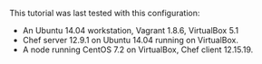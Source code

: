 This tutorial was last tested with this configuration:

* An Ubuntu 14.04 workstation, Vagrant 1.8.6, VirtualBox 5.1
* Chef server 12.9.1 on Ubuntu 14.04 running on VirtualBox.
* A node running CentOS 7.2 on VirtualBox, Chef client 12.15.19.
